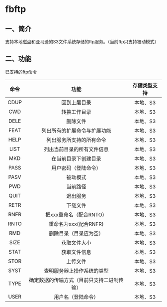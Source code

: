 # fbftp

## 一、简介

支持本地磁盘和亚马逊的S3文件系统存储的ftp服务。（当前ftp只支持被动模式）

## 二、功能

已支持的ftp命令

|  命令  |          功能           | 存储类型支持 |
| :--: | :-------------------: | :----: |
| CDUP |        回到上层目录         | 本地、S3  |
| CWD  |        转换工作目录         | 本地、S3  |
| DELE |         删除文件          | 本地、S3  |
| FEAT |    列出所有的扩展命令与扩展功能     | 本地、S3  |
| HELP |     列出服务所支持的所有命令      | 本地、S3  |
| LIST |     列出当前目录的所有文件信息     | 本地、S3  |
| MKD  |      在当前目录下创建目录       | 本地、S3  |
| PASS |      用户密码（登陆命令）       | 本地、S3  |
| PASV |         被动模式          | 本地、S3  |
| PWD  |         当前路径          | 本地、S3  |
| QUIT |         退出服务          | 本地、S3  |
| RETR |         下载文件          | 本地、S3  |
| RNFR |    把xxx重命名（配合RNTO）    | 本地、S3  |
| RNTO |    重命名为xxx(配合RNFR)    | 本地、S3  |
| RMD  |      删除目录（目录应为空）      | 本地、S3  |
| SIZE |        获取文件大小         | 本地、S3  |
| STAT |        获取文件信息         | 本地、S3  |
| STOR |         上传文件          | 本地、S3  |
| SYST |     查明服务器上操作系统的类型     | 本地、S3  |
| TYPE | 确定数据的传输方式（目前只支持二进制传输） | 本地、S3  |
| USER |       用户名（登陆命令）       | 本地、S3  |



